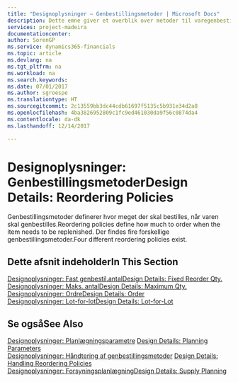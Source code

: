 ```yaml
---
title: "Designoplysninger – Genbestillingsmetoder | Microsoft Docs"
description: Dette emne giver et overblik over metoder til varegenbestilling.
services: project-madeira
documentationcenter: 
author: SorenGP
ms.service: dynamics365-financials
ms.topic: article
ms.devlang: na
ms.tgt_pltfrm: na
ms.workload: na
ms.search.keywords: 
ms.date: 07/01/2017
ms.author: sgroespe
ms.translationtype: HT
ms.sourcegitcommit: 2c13559bb3dc44cdb61697f5135c5b931e34d2a8
ms.openlocfilehash: 4ba3826952809c1fc9ed461030da9f56c0874da4
ms.contentlocale: da-dk
ms.lasthandoff: 12/14/2017

---
```

# <a name="design-details-reordering-policies"></a><span data-ttu-id="11b8e-103">Designoplysninger: Genbestillingsmetoder</span><span class="sxs-lookup"><span data-stu-id="11b8e-103">Design Details: Reordering Policies</span></span>
<span data-ttu-id="11b8e-104">Genbestillingsmetoder definerer hvor meget der skal bestilles, når varen skal genbestilles.</span><span class="sxs-lookup"><span data-stu-id="11b8e-104">Reordering policies define how much to order when the item needs to be replenished.</span></span> <span data-ttu-id="11b8e-105">Der findes fire forskellige genbestillingsmetoder.</span><span class="sxs-lookup"><span data-stu-id="11b8e-105">Four different reordering policies exist.</span></span>  

## <a name="in-this-section"></a><span data-ttu-id="11b8e-106">Dette afsnit indeholder</span><span class="sxs-lookup"><span data-stu-id="11b8e-106">In This Section</span></span>  
[<span data-ttu-id="11b8e-107">Designoplysninger: Fast genbestil.antal</span><span class="sxs-lookup"><span data-stu-id="11b8e-107">Design Details: Fixed Reorder Qty.</span></span>](design-details-fixed-reorder-qty.md)  
[<span data-ttu-id="11b8e-108">Designoplysninger: Maks. antal</span><span class="sxs-lookup"><span data-stu-id="11b8e-108">Design Details: Maximum Qty.</span></span>](design-details-maximum-qty.md)  
[<span data-ttu-id="11b8e-109">Designoplysninger: Ordre</span><span class="sxs-lookup"><span data-stu-id="11b8e-109">Design Details: Order</span></span>](design-details-order.md)  
[<span data-ttu-id="11b8e-110">Designoplysninger: Lot-for-lot</span><span class="sxs-lookup"><span data-stu-id="11b8e-110">Design Details: Lot-for-Lot</span></span>](design-details-lot-for-lot.md)  

## <a name="see-also"></a><span data-ttu-id="11b8e-111">Se også</span><span class="sxs-lookup"><span data-stu-id="11b8e-111">See Also</span></span>  
<span data-ttu-id="11b8e-112">[Designoplysninger: Planlægningsparametre](design-details-planning-parameters.md) </span><span class="sxs-lookup"><span data-stu-id="11b8e-112">[Design Details: Planning Parameters](design-details-planning-parameters.md) </span></span>  
<span data-ttu-id="11b8e-113">[Designoplysninger: Håndtering af genbestillingsmetoder](design-details-handling-reordering-policies.md) </span><span class="sxs-lookup"><span data-stu-id="11b8e-113">[Design Details: Handling Reordering Policies](design-details-handling-reordering-policies.md) </span></span>  
[<span data-ttu-id="11b8e-114">Designoplysninger: Forsyningsplanlægning</span><span class="sxs-lookup"><span data-stu-id="11b8e-114">Design Details: Supply Planning</span></span>](design-details-supply-planning.md)

